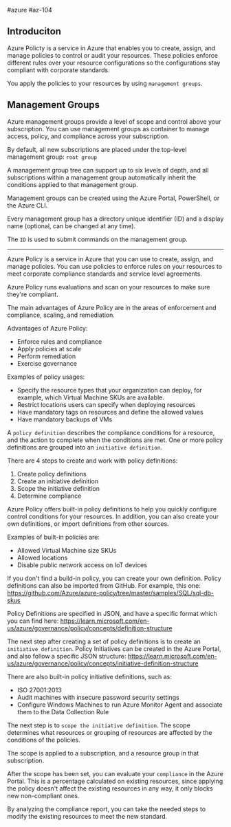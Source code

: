 #azure #az-104 

## Introduciton
Azure Policty is a service in Azure that enables you to create, assign, and manage policies to control or audit your resources. These policies enforce different rules over your resource configurations so the configurations stay compliant with corporate standards. 

You apply the policies to your resources by using `management groups`.

## Management Groups
Azure management groups provide a level of scope and control above your subscription. You can use management groups as container to manage access, policy, and compliance across your subscription.

By default, all new subscriptions are placed under the top-level management group: `root group`

A management group tree can support up to six levels of depth, and all subscriptions within a management group automatically inherit the conditions applied to that management group.

Management groups can be created using the Azure Portal, PowerShell, or the Azure CLI.

Every management group has a directory unique identifier (ID) and a display name (optional, can be changed at any time).

The `ID` is used to submit commands on the management group.

---

Azure Policy is a service in Azure that you can use to create, assign, and manage policies. You can use policies to enforce rules on your resources to meet corporate compliance standards and service level agreements.

Azure Policy runs evaluations and scan on your resources to make sure they're compliant.

The main advantages of Azure Policy are in the areas of enforcement and compliance, scaling, and remediation.

Advantages of Azure Policy:
- Enforce rules and compliance
- Apply policies at scale
- Perform remediation
- Exercise governance

Examples of policy usages:
- Specify the resource types that your organization can deploy, for example, which Virtual Machine SKUs are available.
- Restrict locations users can specify when deploying resources
- Have mandatory tags on resources and define the allowed values
- Have mandatory backups of VMs

A `policy definition` describes the compliance conditions for a resource, and the action to complete when the conditions are met. One or more policy definitions are grouped into an `initiative definition`.

There are 4 steps to create and work with policy definitions:
1. Create policy definitions
2. Create an initiative definition
3. Scope the initiative definition
4. Determine compliance

Azure Policy offers built-in policy definitions to help you quickly configure control conditions for your resources. In addition, you can also create your own definitions, or import definitions from other sources.

Examples of built-in policies are:
- Allowed Virtual Machine size SKUs
- Allowed locations
- Disable public network access on IoT devices

If you don't find a build-in policy, you can create your own definition. Policy definitions can also be imported from GitHub. For example, this one: https://github.com/Azure/azure-policy/tree/master/samples/SQL/sql-db-skus

Policy Definitions are specified in JSON, and have a specific format which you can find here: https://learn.microsoft.com/en-us/azure/governance/policy/concepts/definition-structure

The next step after creating a set of policy definitions is to create an `initiative definition`.
Policy Initiatives can be created in the Azure Portal, and also follow a specific JSON structure: https://learn.microsoft.com/en-us/azure/governance/policy/concepts/initiative-definition-structure

There are also built-in policy initiative definitions, such as:
- ISO 27001:2013
- Audit machines with insecure password security settings
- Configure Windows Machines to run Azure Monitor Agent and associate them to the Data Collection Rule

The next step is to `scope the initiative definition`. The scope determines what resources or grouping of resources are affected by the conditions of the policies.

The scope is applied to a subscription, and a resource group in that subscription.

After the scope has been set, you can evaluate your `compliance` in the Azure Portal. This is a percentage calculated on existing resources, since applying the policy doesn't affect the existing resources in any way, it only blocks new non-compliant ones.

By analyzing the compliance report, you can take the needed steps to modify the existing resources to meet the new standard.